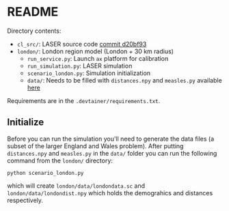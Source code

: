 # README

Directory contents:
- `cl_src/`: LASER source code [commit d20bf93](https://github.com/InstituteforDiseaseModeling/laser/commit/d20bf9364e860b8f97a1f63870a0b11bd7926b64)
- `london/`: London region model (London + 30 km radius)
    - `run_service.py`: Launch `ax` platform for calibration
    - `run_simulation.py`: LASER simulation
    - `scenario_london.py`: Simulation initialization
    - `data/`: Needs to be filled with `distances.npy` and `measles.py` available [here](https://github.com/krosenfeld-IDM/laser-technology-comparison/tree/main/EnglandAndWales)

Requirements are in the `.devtainer/requirements.txt`. 

## Initialize

Before you can run the simulation you'll need to generate the data files (a subset of the larger England and Wales problem). After putting `distances.npy` and `measles.py` in the `data/` folder you can run the following command from the `london/` directory:
```
python scenario_london.py
```
which will create `london/data/londondata.sc` and `london/data/londondist.npy` which holds the demograhics and distances respectively.